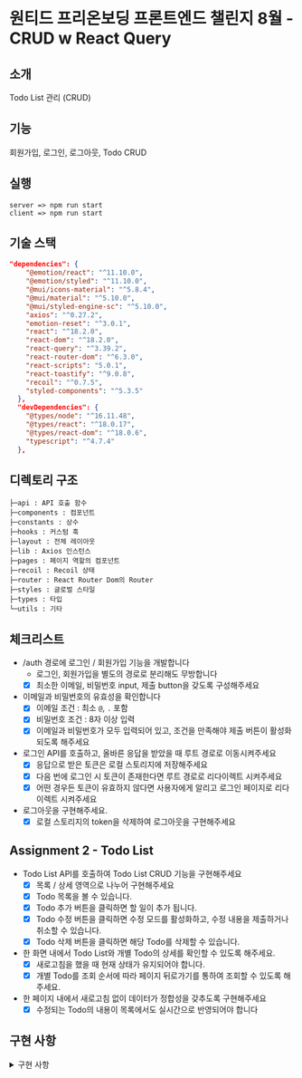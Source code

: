 # **원티드 프리온보딩 프론트엔드 챌린지 8월 - CRUD w React Query**

## **소개**

Todo List 관리 (CRUD)

## **기능**

회원가입, 로그인, 로그아웃, Todo CRUD

## **실행**

```
server => npm run start
client => npm run start
```

## **기술 스택**

```JSON
"dependencies": {
    "@emotion/react": "^11.10.0",
    "@emotion/styled": "^11.10.0",
    "@mui/icons-material": "^5.8.4",
    "@mui/material": "^5.10.0",
    "@mui/styled-engine-sc": "^5.10.0",
    "axios": "^0.27.2",
    "emotion-reset": "^3.0.1",
    "react": "^18.2.0",
    "react-dom": "^18.2.0",
    "react-query": "^3.39.2",
    "react-router-dom": "^6.3.0",
    "react-scripts": "5.0.1",
    "react-toastify": "^9.0.8",
    "recoil": "^0.7.5",
    "styled-components": "^5.3.5"
  },
  "devDependencies": {
    "@types/node": "^16.11.48",
    "@types/react": "^18.0.17",
    "@types/react-dom": "^18.0.6",
    "typescript": "^4.7.4"
  },
```

## **디렉토리 구조**

```
├─api : API 호출 함수
├─components : 컴포넌트
├─constants : 상수
├─hooks : 커스텀 훅
├─layout : 전체 레이아웃
├─lib : Axios 인스턴스
├─pages : 페이지 역할의 컴포넌트
├─recoil : Recoil 상태
├─router : React Router Dom의 Router
├─styles : 글로벌 스타일
├─types : 타입
└─utils : 기타
```

## **체크리스트**

- /auth 경로에 로그인 / 회원가입 기능을 개발합니다
  - 로그인, 회원가입을 별도의 경로로 분리해도 무방합니다
  - [x] 최소한 이메일, 비밀번호 input, 제출 button을 갖도록 구성해주세요
- 이메일과 비밀번호의 유효성을 확인합니다
  - [x] 이메일 조건 : 최소 `@`, `.` 포함
  - [x] 비밀번호 조건 : 8자 이상 입력
  - [x] 이메일과 비밀번호가 모두 입력되어 있고, 조건을 만족해야 제출 버튼이 활성화 되도록 해주세요
- 로그인 API를 호출하고, 올바른 응답을 받았을 때 루트 경로로 이동시켜주세요
  - [x] 응답으로 받은 토큰은 로컬 스토리지에 저장해주세요
  - [x] 다음 번에 로그인 시 토큰이 존재한다면 루트 경로로 리다이렉트 시켜주세요
  - [x] 어떤 경우든 토큰이 유효하지 않다면 사용자에게 알리고 로그인 페이지로 리다이렉트 시켜주세요
- 로그아웃을 구현해주세요.
  - [x] 로컬 스토리지의 token을 삭제하여 로그아웃을 구현해주세요

## **Assignment 2 - Todo List**

- Todo List API를 호출하여 Todo List CRUD 기능을 구현해주세요
  - [x] 목록 / 상세 영역으로 나누어 구현해주세요
  - [x] Todo 목록을 볼 수 있습니다.
  - [x] Todo 추가 버튼을 클릭하면 할 일이 추가 됩니다.
  - [x] Todo 수정 버튼을 클릭하면 수정 모드를 활성화하고, 수정 내용을 제출하거나 취소할 수 있습니다.
  - [x] Todo 삭제 버튼을 클릭하면 해당 Todo를 삭제할 수 있습니다.
- 한 화면 내에서 Todo List와 개별 Todo의 상세를 확인할 수 있도록 해주세요.
  - [x] 새로고침을 했을 때 현재 상태가 유지되어야 합니다.
  - [x] 개별 Todo를 조회 순서에 따라 페이지 뒤로가기를 통하여 조회할 수 있도록 해주세요.
- 한 페이지 내에서 새로고침 없이 데이터가 정합성을 갖추도록 구현해주세요
  - [x] 수정되는 Todo의 내용이 목록에서도 실시간으로 반영되어야 합니다

## **구현 사항**

<details>
<summary>구현 사항</summary>

### 회원가입

<img src="https://user-images.githubusercontent.com/63948484/184632594-f465abef-0c75-46ea-b249-423e247eae1f.gif" />

### 로그인

<img src="https://user-images.githubusercontent.com/63948484/184632603-3a6b57bc-e63a-4df9-8e91-1db51114a846.gif" />

### 추가

<img src="https://user-images.githubusercontent.com/63948484/184632606-cd628b4f-683b-4612-a263-a6e9549c026b.gif" />

### 상세 정보

<img src="https://user-images.githubusercontent.com/63948484/184632608-f5718deb-81a2-4908-8b04-ad666e0bbc7a.gif" />

### 수정

<img src="https://user-images.githubusercontent.com/63948484/184632615-4d7b315e-eb8c-49ee-848a-da11dbedcd58.gif" />

### 삭제

<img src="https://user-images.githubusercontent.com/63948484/184632617-15ccc3a6-2fbe-4dae-872c-a59cadb97481.gif" />

### 로그아웃

<img src="https://user-images.githubusercontent.com/63948484/184632618-9c6ae297-4f1a-4c2c-b4a5-7da48c5834c6.gif" />

<img />

</details>
